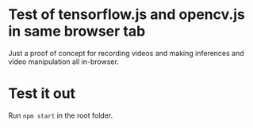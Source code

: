# Test of tensorflow.js and opencv.js in same browser tab

Just a proof of concept for recording videos and making inferences and video manipulation all in-browser.

# Test it out

Run ```npm start``` in the root folder.
